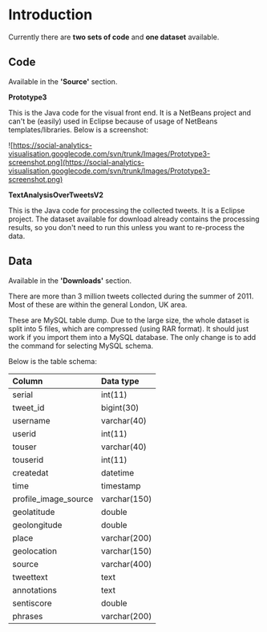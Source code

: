 # Introduction #

Currently there are **two sets of code** and **one dataset** available.

## Code ##

Available in the **'Source'** section.

**Prototype3**

This is the Java code for the visual front end. It is a NetBeans project and can't be (easily) used in Eclipse because of usage of NetBeans templates/libraries. Below is a screenshot:

![https://social-analytics-visualisation.googlecode.com/svn/trunk/Images/Prototype3-screenshot.png](https://social-analytics-visualisation.googlecode.com/svn/trunk/Images/Prototype3-screenshot.png)

**TextAnalysisOverTweetsV2**

This is the Java code for processing the collected tweets. It is a Eclipse project. The dataset available for download already contains the processing results, so you don't need to run this unless you want to re-process the data.

## Data ##

Available in the **'Downloads'** section.

There are more than 3 million tweets collected during the summer of 2011. Most of these are within the general London, UK area.

These are MySQL table dump. Due to the large size, the whole dataset is split into 5 files, which are compressed (using RAR format). It should just work if you import them into a MySQL database. The only change is to add the command for selecting MySQL schema.

Below is the table schema:

| **Column** | **Data type** |
|:-----------|:--------------|
| serial     | int(11)       |
| tweet\_id  | bigint(30)    |
| username   | varchar(40)   |
| userid     | int(11)       |
| touser     | varchar(40)   |
| touserid   | int(11)       |
| createdat  | datetime      |
| time       | timestamp     |
| profile\_image\_source | varchar(150)  |
| geolatitude | double        |
| geolongitude | double        |
| place      | varchar(200)  |
| geolocation | varchar(150)  |
| source     | varchar(400)  |
| tweettext  | text          |
| annotations | text          |
| sentiscore | double        |
| phrases    | varchar(200)  |